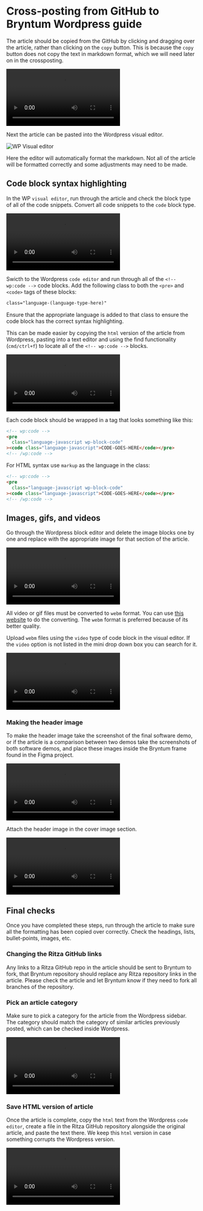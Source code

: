 # Cross-posting from GitHub to Bryntum Wordpress guide

The article should be copied from the GitHub by clicking and dragging over the article, rather than clicking on the `copy` button. This is because the `copy` button does not copy the text in markdown format, which we will need later on in the crossposting.

![Copy markdown](https://i.ritzastatic.com/images/dc9b9558164b4bf282dea79c07dd4737/copy-markdown.mp4)

Next the article can be pasted into the Wordpress visual editor.

![WP Visual editor](https://i.ritzastatic.com/images/de362045d5e74d97a231c888229e6524/visual-editor.png)

Here the editor will automatically format the markdown. Not all of the article will be formatted correctly and some adjustments may need to be made.

## Code block syntax highlighting

In the WP `visual editor`, run through the article and check the block type of all of the code snippets. Convert all code snippets to the `code` block type.

![Block type change](https://i.ritzastatic.com/images/e1847978414a4c069fc45e349c3b4997/block-type-change.mp4)

Swicth to the Wordpress `code editor` and run through all of the `<!-- wp:code -->` code blocks. Add the following class to both the `<pre>` and `<code>` tags of these blocks:

```html
class="language-(language-type-here)"
```

Ensure that the appropriate language is added to that class to ensure the code block has the correct syntax highlighting.

This can be made easier by copying the `html` version of the article from Wordpress, pasting into a text editor and using the find functionality (`cmd/ctrl+f`) to locate all of the `<!-- wp:code -->` blocks.

![Using text editor](https://i.ritzastatic.com/images/13cbe24f40c54c0cb60869778e525b8c/text-editor.mp4)

Each code block should be wrapped in a tag that looks something like this:

```html
<!-- wp:code -->
<pre
  class="language-javascript wp-block-code"
><code class="language-javascript">CODE-GOES-HERE</code></pre>
<!-- /wp:code -->
```

For HTML syntax use `markup` as the language in the class:

```html
<!-- wp:code -->
<pre
  class="language-javascript wp-block-code"
><code class="language-javascript">CODE-GOES-HERE</code></pre>
<!-- /wp:code -->
```

## Images, gifs, and videos

Go through the Wordpress block editor and delete the image blocks one by one and replace with the appropriate image for that section of the article.

![Image upload](https://i.ritzastatic.com/images/8da582080e4a495b90d61aac101560f9/image-upload.mp4)

All video or gif files must be converted to `webm` format. You can use [this website](https://cloudconvert.com/mp4-to-webm) to do the converting. The `webm` format is preferred because of its better quality.

Upload `webm` files using the `video` type of code block in the visual editor. If the `video` option is not listed in the mini drop down box you can search for it.

![webm upload](https://i.ritzastatic.com/images/6cb6d98fb455445abfe1d086ab34a317/upload-webm.mp4)

### Making the header image

To make the header image take the screenshot of the final software demo, or if the article is a comparison between two demos take the screenshots of both software demos, and place these images inside the Bryntum frame found in the Figma project.

![Figma header](https://i.ritzastatic.com/images/c54991ccdeee469782f4c7122dcbb750/figma-header-work.mp4)

Attach the header image in the cover image section.

![Header image](https://i.ritzastatic.com/images/06b95173e7454ba092148e177f96318e/header-image.mp4)

## Final checks

Once you have completed these steps, run through the article to make sure all the formatting has been copied over correctly. Check the headings, lists, bullet-points, images, etc.

### Changing the Ritza GitHub links

Any links to a Ritza GitHub repo in the article should be sent to Bryntum to fork, that Bryntum repository should replace any Ritza repository links in the article. Please check the article and let Bryntum know if they need to fork all branches of the repository.

### Pick an article category

Make sure to pick a category for the article from the Wordpress sidebar. The category should match the category of similar articles previously posted, which can be checked inside Wordpress.

![Wordpress Article Cateogory](https://i.ritzastatic.com/images/cd19003d415841ccb99519de38c34199/wordpress-article-category.mp4)

### Save HTML version of article

Once the article is complete, copy the `html` text from the Wordpress `code editor`, create a file in the Ritza GitHub repository alongside the original article, and paste the text there. We keep this `html` version in case something corrupts the Wordpress version.

![HTML save](https://i.ritzastatic.com/images/133019c06ad34297bdebcce53ae24565/html-save.mp4)
